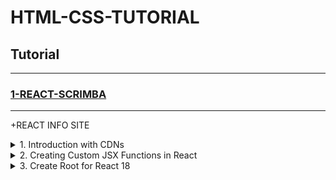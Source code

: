# HTML-CSS-TUTORIAL

## Tutorial

---

### [1-REACT-SCRIMBA](#)

---

+REACT INFO SITE

<details>
  <summary>1. Introduction with CDNs</summary>

REACT DOCS:

```Javascript
https://reactjs.org/docs/cdn-links.html
```

React and ReactDOM are available over a CDN:

DEVELOPMENT:

```Javascript
<script crossorigin src="https://unpkg.com/react@18/umd/react.development.js"></script>
<script crossorigin src="https://unpkg.com/react-dom@18/umd/react-dom.development.js"></script>
```

PRODUCTION:

```Javascript
<script crossorigin src="https://unpkg.com/react@18/umd/react.production.min.js"></script>
<script crossorigin src="https://unpkg.com/react-dom@18/umd/react-dom.production.min.js"></script>
```

BABEL:

```Javascript
<script src="https://unpkg.com/babel-standalone@6/babel.min.js"></script>
```

Index.html:

```Javascript
<html>
    <head>
        <link rel="stylesheet" href="index.css">
        <script crossorigin src="https://unpkg.com/react@17/umd/react.development.js"></script>
        <script crossorigin src="https://unpkg.com/react-dom@17/umd/react-dom.development.js"></script>
        <script src="https://unpkg.com/babel-standalone@6/babel.min.js"></script>
    </head>
    <body>
        <div id="root"></div>
        <script src="index.js" type="text/babel"></script>
    </body>
</html>
```

Index.js:

```Javascript
ReactDOM.render(<h1>Hello, everyone!</h1>, document.getElementById("root"))
```

```Javascript
ReactDOM.render(
    <ul><li>Thing 1</li><li>Thing 2</li></ul>,
    document.getElementById("root")
)
```

Imperative expression:

```Javascript
const h1 = document.createElement("h1")
h1.textContent = "This is an imperative way to program"
h1.className = "header"
document.getElementById("root").append(h1)
```

Declarative expression:

```Javascript
ReactDOM.render(<h1 className="header">Hello, React!</h1>, document.getElementById("root"))
```

</details>

<details>
  <summary>2. Creating Custom JSX Functions in React</summary>

Index.js:

```Javascript
import React from "react"
import ReactDOM from "react-dom"

const page = (
    <div>
        <h1 className="header">This is JSX</h1>
        <p>This is a paragraph</p>
    </div>
)

ReactDOM.render(
    page,
    document.getElementById("root")
)
```

```Javascript
import React from "react"
import ReactDOM from "react-dom"

const navbar = (
    <nav>
        <h1>Bob's Bistro</h1>
        <ul>
            <li>Menu</li>
            <li>About</li>
            <li>Contact</li>
        </ul>
    </nav>
)

ReactDOM.render(navbar, document.getElementById("root"))
```

</details>

<details>
  <summary>3. Create Root for React 18</summary>

```Javascript
import React from "react"
import ReactDOM from "react-dom/client"

const navbar = (
    <nav>
        <h1>Bob's Bistro</h1>
        <ul>
            <li>Menu</li>
            <li>About</li>
            <li>Contact</li>
        </ul>
    </nav>
)

const root = ReactDOM.createRoot(document.getElementById("root"))
root.render(navbar)
```

```Javascript
import React from "react"
import ReactDOM from "react-dom/client"

const page = (
    <div>
        <h1>My awesome website in React</h1>
        <h3>Reasons I love React</h3>
        <ol>
            <li>It's composable</li>
            <li>It's declarative</li>
            <li>It's a hireable skill</li>
            <li>It's actively maintained by skilled people</li>
        </ol>
    </div>
)

const root = ReactDOM.createRoot(document.getElementById("root"))
root.render(page)
```

</details>

